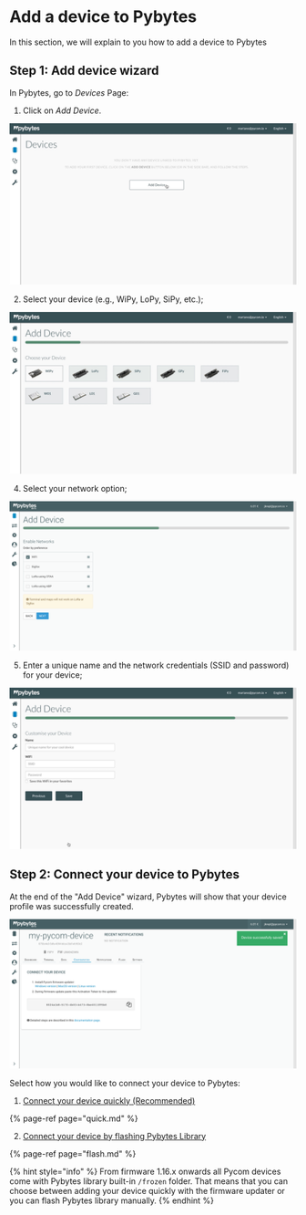 # Add a device to Pybytes

In this section, we will explain to you how to add a device to Pybytes

## Step 1: Add device wizard

In Pybytes, go to *Devices* Page:

1. Click on *Add Device*.

![](../../.gitbook/assets/1-1.jpg)

2. Select your device \(e.g., WiPy, LoPy, SiPy, etc.\);

![](../../.gitbook/assets/2-1.jpg)

4. Select your network option;

![](../../.gitbook/assets/pybytes/add-device/network-step.png)

5. Enter a unique name and the network credentials \(SSID and password\) for your device;

![](../../.gitbook/assets/5-1.jpg)

## Step 2: Connect your device to Pybytes

At the end of the "Add Device" wizard, Pybytes will show that your device profile was successfully created.

![](../../.gitbook/assets/pybytes/add-device/final-step.png)

Select how you would like to connect your device to Pybytes:

1. [Connect your device quickly \(Recommended\)](quick.md)

{% page-ref page="quick.md" %}

2. [Connect your device by flashing Pybytes Library](flash.md)

{% page-ref page="flash.md" %}

{% hint style="info" %}
From firmware 1.16.x onwards all Pycom devices come with Pybytes library built-in `/frozen` folder. That means that you can choose between adding your device quickly with the firmware updater or you can flash Pybytes library manually.
{% endhint %}

